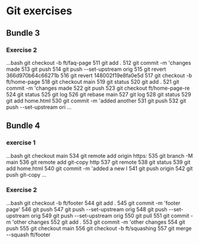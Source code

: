 # Git exercises
## Bundle 3
### Exercise 2
...bash
git checkout -b ft/faq-page
  511  git add .
  512  git commit -m 'changes made 
  513  git push
  514  git push --set-upstream orig
  515  git revert 366d970b64c66271b
  516  git revert 148002f19e8fa0e5d
  517  git checkout -b ft/home-page
  518  git checkout main
  519  git status
  520  git add .
  521  git commit -m 'changes made 
  522  git push
  523  git checkout ft/home-page-re
  524  git status
  525  git log
  526  git rebase main
  527  git log
  528  git status
  529  git add home.html
  530  git commit -m 'added another
  531  git push
  532   git push --set-upstream ori
  ...
  ## Bundle 4
  ### exercise 1
  ...bash
   git checkout main
  534  git remote add origin https:
  535  git branch -M main
  536  git remote add git-copy http
  537  git remote
  538  git status
  539  git add home.html
  540  git commit -m 'added a new l
  541  git push origin
  542  git push git-copy
  ...
  ### Exercise 2
  ...bash
   git checkout -b ft/footer
  544  git add .
  545  git commit -m 'footer page'
  546  git push
  547  git push --set-upstream orig
  548  git push --set-upstream orig
  549  git push --set-upstream orig
  550  git pull
  551  git commit -m 'other changes
  552  git add .
  553  git commit -m 'other changes
  554  git push
  555  git checkout main
  556  git checkout -b ft/squashing
  557  git merge --squash ft/footer
